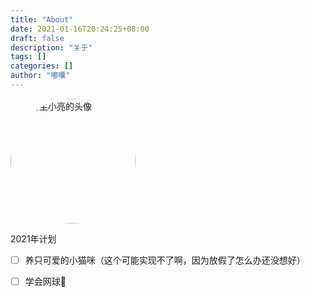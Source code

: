 ```yaml
---
title: "About"
date: 2021-01-16T20:24:25+08:00
draft: false
description: "关于"
tags: []
categories: []
author: "嘟囔"
---
```

<img src="/author.jpg" alt="博客主小亮的头像" class="img_avatar" width="200px" style="border-radius:100%">


2021年计划

- [ ] 养只可爱的小猫咪（这个可能实现不了啊，因为放假了怎么办还没想好）
- [ ] 学会网球🎾

